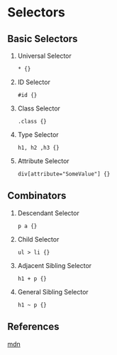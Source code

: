 # Selectors

## Basic Selectors

1. Universal Selector

   `* {}`

2. ID Selector

   `#id {}`

3. Class Selector

   `.class {}`

4. Type Selector

   `h1, h2 ,h3 {}`

5. Attribute Selector

   `div[attribute="SomeValue"] {}`

## Combinators

1. Descendant Selector

   `p a {}`

2. Child Selector

   `ul > li {}`

3. Adjacent Sibling Selector

   `h1 + p {}`

4. General Sibling Selector

   `h1 ~ p {}`

## References

[mdn](https://developer.mozilla.org/en-US/docs/Web/CSS/CSS_Selectors)


